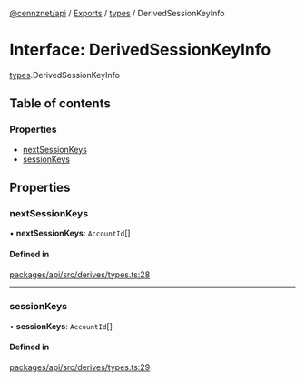 [@cennznet/api](../README.md) / [Exports](../modules.md) / [types](../modules/types.md) / DerivedSessionKeyInfo

# Interface: DerivedSessionKeyInfo

[types](../modules/types.md).DerivedSessionKeyInfo

## Table of contents

### Properties

- [nextSessionKeys](types.derivedsessionkeyinfo.md#nextsessionkeys)
- [sessionKeys](types.derivedsessionkeyinfo.md#sessionkeys)

## Properties

### nextSessionKeys

• **nextSessionKeys**: `AccountId`[]

#### Defined in

[packages/api/src/derives/types.ts:28](https://github.com/cennznet/api.js/blob/f6dfb70/packages/api/src/derives/types.ts#L28)

___

### sessionKeys

• **sessionKeys**: `AccountId`[]

#### Defined in

[packages/api/src/derives/types.ts:29](https://github.com/cennznet/api.js/blob/f6dfb70/packages/api/src/derives/types.ts#L29)
